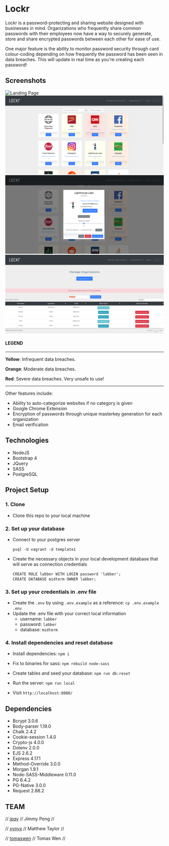 # Lockr

Lockr is a password-protecting and sharing website designed with businesses in mind. Organizations who frequently share common passwords with their employees now have a way to securely generate, store and share encrypted passwords between each other for ease of use. 

One major feature is the ability to monitor password security through card colour-coding depending on how frequently the password has been seen in data breaches. This will update in real time as you're creating each password!

## Screenshots

![Landing Page](https://github.com/Team-MTJ/Lockr/blob/master/docs/landing.png)
![Passwords](https://github.com/Team-MTJ/Lockr/blob/master/docs/passwords.png)
![Password Card](https://github.com/Team-MTJ/Lockr/blob/master/docs/password-card.png)
![Organization Management](https://github.com/Team-MTJ/Lockr/blob/master/docs/manage.png)

#### LEGEND
---

**Yellow**: Infrequent data breaches.

**Orange**: Moderate data breaches.

**Red**: Severe data breaches. Very unsafe to use!

---

Other features include:

* Ability to auto-categorize websites if no category is given
* Google Chrome Extension
* Encryption of passwords through unique masterkey generation for each organization
* Email verification




## Technologies

- NodeJS
- Bootstrap 4
- JQuery
- SASS
- PostgreSQL

## Project Setup

### 1. Clone

- Clone this repo to your local machine

### 2. Set up your database

- Connect to your postgres server

  ```shell
  psql -U vagrant -d template1
  ```

- Create the necessary objects in your local development database that will serve as connection credentials

    ```shell
    CREATE ROLE labber WITH LOGIN password 'labber';
    CREATE DATABASE midterm OWNER labber;
    ```

### 3. Set up your credentials in .env file

- Create the `.env` by using `.env.example` as a reference: `cp .env.example .env`
- Update the .env file with your correct local information
  - username: `labber`
  - password: `labber`
  - database: `midterm`

### 4. Install dependencies and reset database

- Install dependencies: `npm i`

- Fix to binaries for sass: `npm rebuild node-sass`

- Create tables and seed your database: `npm run db:reset`

- Run the server: `npm run local`

- Visit `http://localhost:8080/`

## Dependencies

- Bcrypt 3.0.6
- Body-parser 1.19.0
- Chalk 2.4.2
- Cookie-session 1.4.0
- Crypto-js 4.0.0
- Dotenv 2.0.0
- EJS 2.6.2
- Express 4.17.1
- Method-Override 3.0.0
- Morgan 1.9.1
- Node-SASS-Middleware 0.11.0
- PG 6.4.2
- PG-Native 3.0.0
- Request 2.88.2

## TEAM
// [jpqy](https://github.com/jpqy) // Jimmy Peng //

// [xynyx](https://github.com/xynyx) // Matthew Taylor //

// [tomaswen](https://github.com/tomaswen) // Tomas Wen //